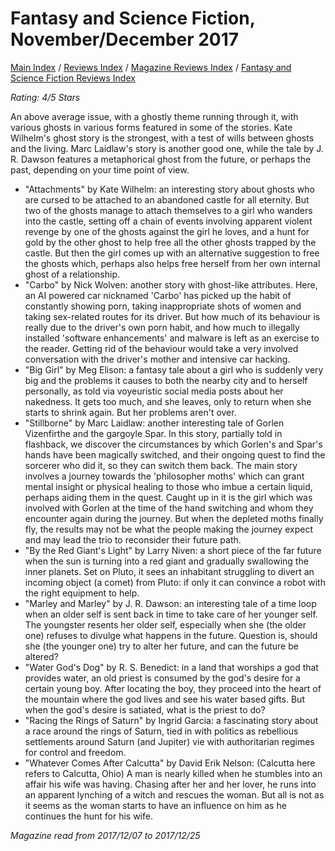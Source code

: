 # Fantasy and Science Fiction, November/December 2017

[Main Index](../../../README.md) / [Reviews Index](../../README.md) / [Magazine Reviews Index](../README.md) / [Fantasy and Science Fiction Reviews Index](README.md)

*Rating: 4/5 Stars*

An above average issue, with a ghostly theme running through it, with various ghosts in various forms featured in some of the stories. Kate Wilhelm's ghost story is the strongest, with a test of wills between ghosts and the living. Marc Laidlaw's story is another good one, while the tale by J. R. Dawson features a metaphorical ghost from the future, or perhaps the past, depending on your time point of view.

- "Attachments" by Kate Wilhelm: an interesting story about ghosts who are cursed to be attached to an abandoned castle for all eternity. But two of the ghosts manage to attach themselves to a girl who wanders into the castle, setting off a chain of events involving apparent violent revenge by one of the ghosts against the girl he loves, and a hunt for gold by the other ghost to help free all the other ghosts trapped by the castle. But then the girl comes up with an alternative suggestion to free the ghosts which, perhaps also helps free herself from her own internal ghost of a relationship.
- "Carbo" by Nick Wolven: another story with ghost-like attributes. Here, an AI powered car nicknamed 'Carbo' has picked up the habit of constantly showing porn, taking inappropriate shots of women and taking sex-related routes for its driver. But how much of its behaviour is really due to the driver's own porn habit, and how much to illegally installed 'software enhancements' and malware is left as an exercise to the reader. Getting rid of the behaviour would take a very involved conversation with the driver's mother and intensive car hacking.
- "Big Girl" by Meg Elison: a fantasy tale about a girl who is suddenly very big and the problems it causes to both the nearby city and to herself personally, as told via voyeuristic social media posts about her nakedness. It gets too much, and she leaves, only to return when she starts to shrink again. But her problems aren't over.
- "Stillborne" by Marc Laidlaw: another interesting tale of Gorlen Vizenfirthe and the gargoyle Spar. In this story, partially told in flashback, we discover the circumstances by which Gorlen's and Spar's hands have been magically switched, and their ongoing quest to find the sorcerer who did it, so they can switch them back. The main story involves a journey towards the 'philosopher moths' which can grant mental insight or physical healing to those who imbue a certain liquid, perhaps aiding them in the quest. Caught up in it is the girl which was involved with Gorlen at the time of the hand switching and whom they encounter again during the journey. But when the depleted moths finally fly, the results may not be what the people making the journey expect and may lead the trio to reconsider their future path.
- "By the Red Giant's Light" by Larry Niven: a short piece of the far future when the sun is turning into a red giant and gradually swallowing the inner planets. Set on Pluto, it sees an inhabitant struggling to divert an incoming object (a comet) from Pluto: if only it can convince a robot with the right equipment to help.
- "Marley and Marley" by J. R. Dawson: an interesting tale of a time loop when an older self is sent back in time to take care of her younger self. The youngster resents her older self, especially when she (the older one) refuses to divulge what happens in the future. Question is, should she (the younger one) try to alter her future, and can the future be altered?
- "Water God's Dog" by R. S. Benedict: in a land that worships a god that provides water, an old priest is consumed by the god's desire for a certain young boy. After locating the boy, they proceed into the heart of the mountain where the god lives and see his water based gifts. But when the god's desire is satiated, what is the priest to do?
- "Racing the Rings of Saturn" by Ingrid Garcia: a fascinating story about a race around the rings of Saturn, tied in with politics as rebellious settlements around Saturn (and Jupiter) vie with authoritarian regimes for control and freedom.
- "Whatever Comes After Calcutta" by David Erik Nelson: (Calcutta here refers to Calcutta, Ohio) A man is nearly killed when he stumbles into an affair his wife was having. Chasing after her and her lover, he runs into an apparent lynching of a witch and rescues the woman. But all is not as it seems as the woman starts to have an influence on him as he continues the hunt for his wife.

*Magazine read from 2017/12/07 to 2017/12/25*
